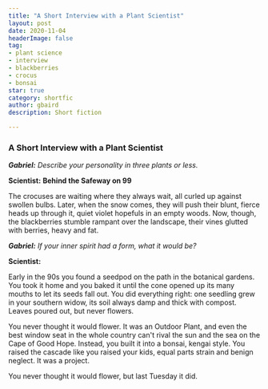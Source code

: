 ```yaml
---
title: "A Short Interview with a Plant Scientist"
layout: post
date: 2020-11-04
headerImage: false
tag:
- plant science
- interview
- blackberries
- crocus
- bonsai
star: true
category: shortfic
author: gbaird
description: Short fiction

---
```


### A Short Interview with a Plant Scientist


<i><b>Gabriel:</b> Describe your personality in three plants or less.</i>


<b>Scientist:</b>
<b>Behind the Safeway on 99</b>

The crocuses are waiting where they always wait, all curled up against swollen bulbs.
Later, when the snow comes, they will push their blunt, fierce heads up through it, 
quiet violet hopefuls in an empty woods. Now, though, the blackberries stumble 
rampant over the landscape, their vines glutted with berries, heavy and fat.

<i><b>Gabriel:</b> If your inner spirit had a form, what it would be?</i>

<b>Scientist:</b>

Early in the 90s you found a seedpod on the path in the botanical gardens. 
You took it home and you baked it until the cone opened up its many mouths 
to let its seeds fall out. You did everything right: one seedling grew in your southern widow, 
its soil always damp and thick with compost. Leaves poured out, but never flowers.

You never thought it would flower. It was an Outdoor Plant, 
and even the best window seat in the whole country can't rival 
the sun and the sea on the Cape of Good Hope. Instead, you 
built it into a bonsai, kengai style. You raised the cascade 
like you raised your kids, equal parts strain and benign neglect. 
It was a project.

You never thought it would flower, but last Tuesday it did.
